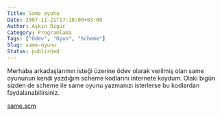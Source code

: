 ```yaml
---
Title: Same oyunu
Date: 2007-11-21T17:10:00+03:00
Author: Aşkın Özgür
Category: Programlama
Tags: ["Ödev", "Oyun", "Scheme"]
Slug: same-oyunu
Status: published
---
```


Merhaba arkadaşlarımın isteği üzerine ödev olarak verilmiş olan same oyununun kendi yazdığım scheme kodlarını internete koydum. Olaki bigün sizden de scheme ile same oyunu yazmanızı isterlerse bu kodlardan faydalanabilirsiniz.

[same.scm](/doc/same.scm>)
